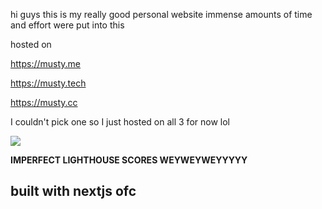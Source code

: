 hi guys this is my really good personal website immense amounts of time and effort were put into this

hosted on

https://musty.me

https://musty.tech

https://musty.cc

I couldn't pick one so I just hosted on all 3 for now lol

![](https://i.imgur.com/nTb1kKQ.png)

<b>IMPERFECT LIGHTHOUSE SCORES WEYWEYWEYYYYY</b>

## built with nextjs ofc
